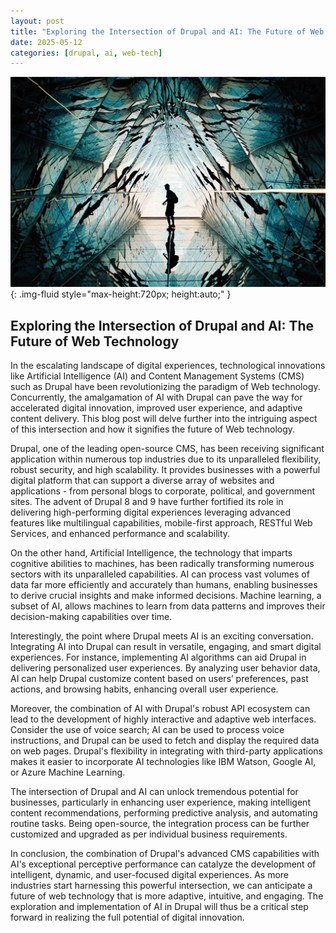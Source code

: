 ```yaml
---
layout: post
title: "Exploring the Intersection of Drupal and AI: The Future of Web Technology"
date: 2025-05-12
categories: [drupal, ai, web-tech]
---
```


![Image](/assets/gd396105c26bc3444c2720e2b04889c740102cce0f684ee38f5c8382be1fed0aa0a57c7d2c0ef8ac9c2d7991beb5711bafb650d9f6ddea9e92e3299cf77f738fb_1280.jpg){: .img-fluid style="max-height:720px; height:auto;" }

## Exploring the Intersection of Drupal and AI: The Future of Web Technology

In the escalating landscape of digital experiences, technological innovations like Artificial Intelligence (AI) and Content Management Systems (CMS) such as Drupal have been revolutionizing the paradigm of Web technology. Concurrently, the amalgamation of AI with Drupal can pave the way for accelerated digital innovation, improved user experience, and adaptive content delivery. This blog post will delve further into the intriguing aspect of this intersection and how it signifies the future of Web technology.

Drupal, one of the leading open-source CMS, has been receiving significant application within numerous top industries due to its unparalleled flexibility, robust security, and high scalability. It provides businesses with a powerful digital platform that can support a diverse array of websites and applications - from personal blogs to corporate, political, and government sites. The advent of Drupal 8 and 9 have further fortified its role in delivering high-performing digital experiences leveraging advanced features like multilingual capabilities, mobile-first approach, RESTful Web Services, and enhanced performance and scalability.

On the other hand, Artificial Intelligence, the technology that imparts cognitive abilities to machines, has been radically transforming numerous sectors with its unparalleled capabilities. AI can process vast volumes of data far more efficiently and accurately than humans, enabling businesses to derive crucial insights and make informed decisions. Machine learning, a subset of AI, allows machines to learn from data patterns and improves their decision-making capabilities over time.

Interestingly, the point where Drupal meets AI is an exciting conversation. Integrating AI into Drupal can result in versatile, engaging, and smart digital experiences. For instance, implementing AI algorithms can aid Drupal in delivering personalized user experiences. By analyzing user behavior data, AI can help Drupal customize content based on users’ preferences, past actions, and browsing habits, enhancing overall user experience. 

Moreover, the combination of AI with Drupal's robust API ecosystem can lead to the development of highly interactive and adaptive web interfaces. Consider the use of voice search; AI can be used to process voice instructions, and Drupal can be used to fetch and display the required data on web pages. Drupal's flexibility in integrating with third-party applications makes it easier to incorporate AI technologies like IBM Watson, Google AI, or Azure Machine Learning.

The intersection of Drupal and AI can unlock tremendous potential for businesses, particularly in enhancing user experience, making intelligent content recommendations, performing predictive analysis, and automating routine tasks. Being open-source, the integration process can be further customized and upgraded as per individual business requirements.

In conclusion, the combination of Drupal's advanced CMS capabilities with AI's exceptional perceptive performance can catalyze the development of intelligent, dynamic, and user-focused digital experiences. As more industries start harnessing this powerful intersection, we can anticipate a future of web technology that is more adaptive, intuitive, and engaging. The exploration and implementation of AI in Drupal will thus be a critical step forward in realizing the full potential of digital innovation.
